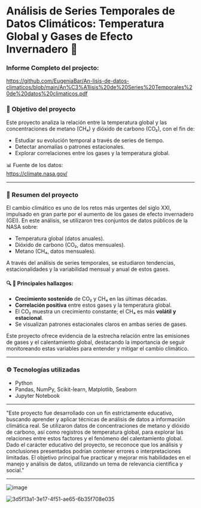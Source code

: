 # Análisis de Series Temporales de Datos Climáticos: Temperatura Global y Gases de Efecto Invernadero 🌱

### Informe Completo del projecto: 
https://github.com/EugeniaBar/An-lisis-de-datos-climaticos/blob/main/An%C3%A1lisis%20de%20Series%20Temporales%20de%20datos%20climaticos.pdf

### 🎯 Objetivo del proyecto

Este proyecto analiza la relación entre la temperatura global y las concentraciones de metano (CH₄) y dióxido de carbono (CO₂), con el fin de:

- Estudiar su evolución temporal a través de series de tiempo.
- Detectar anomalías o patrones estacionales.
- Explorar correlaciones entre los gases y la temperatura global.

📊 Fuente de los datos:  
https://climate.nasa.gov/

---

### 🧠 Resumen del proyecto

El cambio climático es uno de los retos más urgentes del siglo XXI, impulsado en gran parte por el aumento de los gases de efecto invernadero (GEI). En este análisis, se utilizaron tres conjuntos de datos públicos de la NASA sobre:

- Temperatura global (datos anuales).
- Dióxido de carbono (CO₂, datos mensuales).
- Metano (CH₄, datos mensuales).

A través del análisis de series temporales, se estudiaron tendencias, estacionalidades y la variabilidad mensual y anual de estos gases.

#### 🔍 🌱 Principales hallazgos:

- **Crecimiento sostenido** de CO₂ y CH₄ en las últimas décadas.
- **Correlación positiva** entre estos gases y la temperatura global.
- El CO₂ muestra un crecimiento constante; el CH₄ es más **volátil y estacional**.
- Se visualizan patrones estacionales claros en ambas series de gases.
  
Este proyecto ofrece evidencia de la estrecha relación entre las emisiones de gases y el calentamiento global, destacando la importancia de seguir monitoreando estas variables para entender y mitigar el cambio climático.

---

### ⚙️ Tecnologías utilizadas

- Python
- Pandas, NumPy, Scikit-learn, Matplotlib, Seaborn
- Jupyter Notebook

--- 

"Este proyecto fue desarrollado con un fin estrictamente educativo, buscando aprender y aplicar técnicas de análisis de datos a información climática real. Se utilizaron datos de concentraciones de metano y dióxido de carbono, así como registros de temperatura global, para explorar las relaciones entre estos factores y el fenómeno del calentamiento global. Dado el carácter educativo del proyecto, se reconoce que los análisis y conclusiones presentados podrían contener errores o interpretaciones limitadas. El objetivo principal fue practicar y mejorar mis habilidades en el manejo y análisis de datos, utilizando un tema de relevancia científica y social."

--- 

![image](https://github.com/user-attachments/assets/9cba2818-f5d3-4597-a70b-f694a8b6a41f)

![3d5f13a1-3e17-4f51-ae65-6b35f708e035](https://github.com/user-attachments/assets/0388ac5f-cb74-4093-acca-482d16086c6f)


